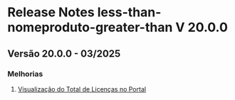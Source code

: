 # Release Notes less-than-nomeproduto-greater-than V 20.0.0

## **Versão 20.0.0 - 03/2025**


### **Melhorias**

1. [Visualização do Total de Licenças no Portal](Visualização-Do-Total-De-Licenças-No-Portal.md)
